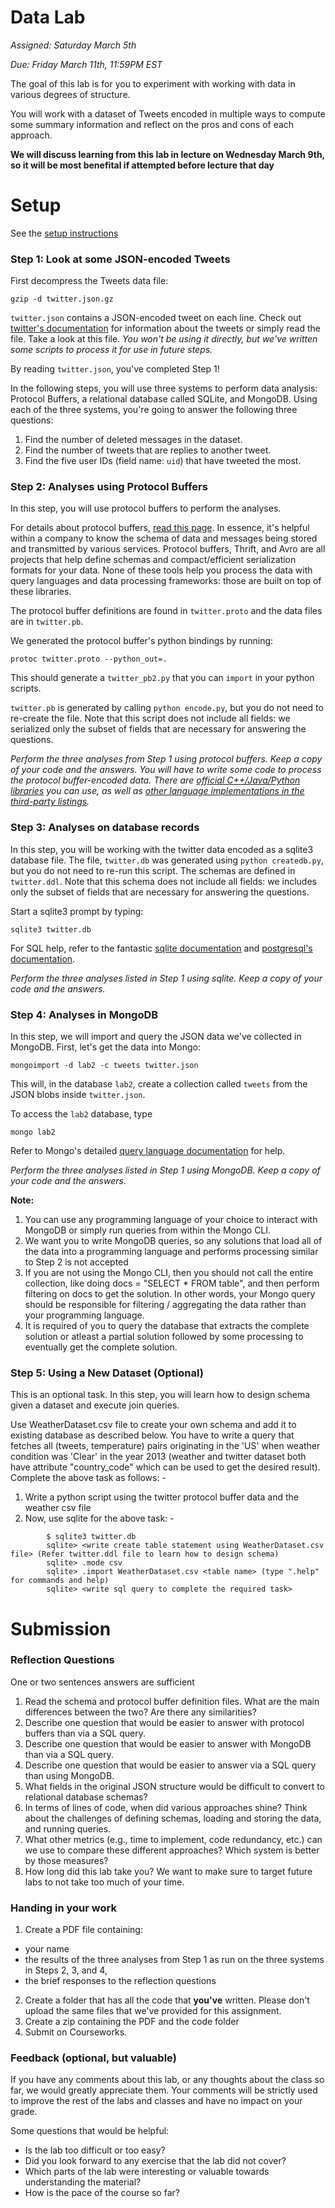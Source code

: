 # Data Lab

*Assigned: Saturday March 5th*

*Due: Friday March 11th, 11:59PM EST*

The goal of this lab is for you to experiment with working with data
in various degrees of structure.  

You will work with a dataset of Tweets encoded in multiple ways to compute
some summary information and reflect on the pros and cons of each
approach.

**We will discuss learning from this lab in lecture on Wednesday March 9th, so
it will be most benefital if attempted before lecture that day**

# Setup

See the [setup instructions](./SETUP.md)


### Step 1: Look at some JSON-encoded Tweets

First decompress the Tweets data file:

    gzip -d twitter.json.gz

`twitter.json` contains a JSON-encoded tweet on each line.  Check out
[twitter's documentation](https://dev.twitter.com/docs/platform-objects/tweets)
for information about the tweets or simply read the file.  Take a look
at this file.  *You won't be using it directly, but we've written some
scripts to process it for use in future steps.*

By reading `twitter.json`, you've completed Step 1!

In the following steps, you will use three systems to perform data
analysis: Protocol Buffers, a relational database called SQLite, and
MongoDB.  Using each of the three systems, you're going to answer the
following three questions:

1. Find the number of deleted messages in the dataset.
2. Find the number of tweets that are replies to another tweet.
3. Find the five user IDs (field name: `uid`) that have tweeted the most.

<!-- 4. Find the names of the top five places by number of tweets.  (Tweets may have a "place" attribute that describes where the tweet is from.  If it doesn't you can ignore the tweet).) -->

### Step 2: Analyses using Protocol Buffers

In this step, you will use protocol buffers to perform the analyses.

For details about protocol buffers, [read this
page](https://developers.google.com/protocol-buffers/docs/overview).
In essence, it's helpful within a company to know the schema of data
and messages being stored and transmitted by various services.
Protocol buffers, Thrift, and Avro are all projects that help define
schemas and compact/efficient serialization formats for your data.
None of these tools help you process the data with query languages and
data processing frameworks: those are built on top of these libraries.

The protocol buffer definitions are found in `twitter.proto` and the
data files are in `twitter.pb`.

We generated the protocol buffer's python bindings by running:

    protoc twitter.proto --python_out=.
    
This should generate a `twitter_pb2.py` that you can `import` in your
python scripts.

`twitter.pb` is generated by calling `python encode.py`, but you do
not need to re-create the file.  Note that this script does not
include all fields: we serialized only the subset of fields that are
necessary for answering the questions.

*Perform the three analyses from Step 1 using protocol buffers.  Keep a
copy of your code and the answers. You will have to write some code to
process the protocol buffer-encoded data.  There are [official
C++/Java/Python
libraries](https://developers.google.com/protocol-buffers/docs/reference/overview)
you can use, as well as [other language implementations in the
third-party
listings](https://code.google.com/p/protobuf/wiki/ThirdPartyAddOns).*


### Step 3: Analyses on database records

In this step, you will be working with the twitter data encoded as a
sqlite3 database file.  The file, `twitter.db` was generated using
`python createdb.py`, but you do not need to re-run this script.  The
schemas are defined in `twitter.ddl`. Note that this schema does not
include all fields: we includes only the subset of fields that are
necessary for answering the questions.

Start a sqlite3 prompt by typing:

    sqlite3 twitter.db

For SQL help, refer to the fantastic [sqlite documentation](http://www.sqlite.org/docs.html)
and [postgresql's documentation](http://www.postgresql.org/docs/).

*Perform the three analyses listed in Step 1 using sqlite.  Keep a copy
 of your code and the answers.*




### Step 4: Analyses in MongoDB

In this step, we will import and query the JSON data we've collected
in MongoDB.  First, let's get the data into Mongo:

    mongoimport -d lab2 -c tweets twitter.json

This will, in the database `lab2`, create a collection called `tweets`
from the JSON blobs inside `twitter.json`.

To access the `lab2` database, type

    mongo lab2

Refer to Mongo's detailed [query language documentation](http://docs.mongodb.org/manual/reference/method/db.collection.find/#db.collection.find) for help.

*Perform the three analyses listed in Step 1 using MongoDB. Keep a copy of your code and the answers.*

**Note:** 

1. You can use any programming language of your choice to interact with MongoDB or simply run queries from within the Mongo CLI. 
2. We want you to write MongoDB queries, so any solutions that load all of the data into a programming language and performs processing similar to Step 2 is not accepted
  2. If you are not using the Mongo CLI, then you should not call the entire collection, like doing docs = "SELECT * FROM table", and then perform filtering on docs to get the solution. In other words, your Mongo query should be responsible for filtering / aggregating the data rather than your programming language. 
  3. It is required of you to query the database that extracts the complete solution or atleast a partial solution followed by some processing to eventually get the complete solution.

### Step 5: Using a New Dataset (Optional)

This is an optional task. In this step, you will learn how to design schema given a dataset and execute join queries.  

Use WeatherDataset.csv file to create your own schema and add it to existing database as described below. You have to write a query that fetches all (tweets, temperature) pairs originating in the 'US' when weather condition was 'Clear' in the year 2013 (weather and twitter dataset both have attribute "country_code" which can be used to get the desired result). Complete the above task as follows: -

1. Write a python script using the twitter protocol buffer data and the weather csv file
2. Now, use sqlite for the above task: -

```
		$ sqlite3 twitter.db
		sqlite> <write create table statement using WeatherDataset.csv file> (Refer twitter.ddl file to learn how to design schema) 
		sqlite> .mode csv
		sqlite> .import WeatherDataset.csv <table name> (type ".help" for commands and help)
		sqlite> <write sql query to complete the required task>
```



# Submission

### Reflection Questions

One or two sentences answers are sufficient

1. Read the schema and protocol buffer definition files.  What are the main differences between the two?  Are there any similarities?
1. Describe one question that would be easier to answer with protocol buffers than via a SQL query.
1. Describe one question that would be easier to answer with MongoDB than via a SQL query.
1. Describe one question that would be easier to answer via a SQL query than using MongoDB.
1. What fields in the original JSON structure would be difficult to convert to relational database schemas?
1. In terms of lines of code, when did various approaches shine?  Think about the challenges of defining schemas, loading and storing the data, and running queries.
1. What other metrics (e.g., time to implement, code redundancy, etc.) can we use to compare these different approaches?  Which system is better by those measures?
1. How long did this lab take you?  We want to make sure to target future labs to not take too much of your time.

### Handing in your work

1. Create a PDF file containing: 
  * your name 
  * the results of the three analyses from Step 1 as run on the three systems in Steps 2, 3, and 4, 
  * the brief responses to the reflection questions 
2. Create a folder that has all the code that **you've** written. Please don't upload the same files that we've provided for this assignment.
3. Create a zip containing the PDF and the code folder 
4. Submit on Courseworks.

### Feedback (optional, but valuable)

If you have any comments about this lab, or any thoughts about the class so far, we would greatly appreciate them.  Your comments will be strictly used to improve the rest of the labs and classes and have no impact on your grade. 

Some questions that would be helpful:

* Is the lab too difficult or too easy?  
* Did you look forward to any exercise that the lab did not cover?
* Which parts of the lab were interesting or valuable towards understanding the material?
* How is the pace of the course so far?
